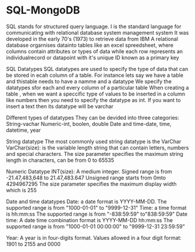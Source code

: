 # SQL-MongoDB
SQL stands for structured query language.
I is the standard language for communicating with relational database system management system
It was developed in the early 70's (1973) to retrieve data from IBM
A relational database orgarnises datainto tables like an excel spreedsheet, where columns contain attributes or types of data while each row represents an individualrecord or datapoint with it's unique ID known as a primary key

SQL Datatypes
SQL datatypes are used to specify the type of data that can be stored in ecah column of a table.
For instance lets say we have a table and thistable needs to have a namme and a datatype
We specify the datatypes sfor each and every column of a particular table
When creating a table , when we want a speccific type of values to be inserted in a column like numbers then you need to specify the datatype as int.
If you want to insert a text then its datatype will be varchar

Different types of datatypes
They can be devided into three categories:
String-vachar
Numeric-int, boolen, double
Date and time-date, time, datetime, year

String datatype
The most commonly used string datatype is the VarChar
VarChar(size): is the variable length string that can contain letters, numbers and special characters.
The size parameter specifies the maximum string length in characters, can be from 0 to 65535

Numeric Datatype
INT(size): A medium integer. Signed range is from -21.47,483,648 to 21.47,483.647
Unsigned range starts from 0mto 4294967295
The size parameter specifies the maximum display width which is 255

Date and time datatypes
Date: a date format is YYYY-MM-DD.
The supported range is from "1000-01-01" to "9999-12-31"
Time: a time format is hh:mm:ss 
The supported range is from "-838:59:59" to"838:59:59"
Date time: A date time combination format is YYYY-MM-DD hh:mm:ss
The supported range is from "1000-01-01 00:00:00" to "9999-12-31 23:59:59"

Year: A year is in four-digits format.
Values allowed in a four digit format: 1901 to 2155 and 0000
